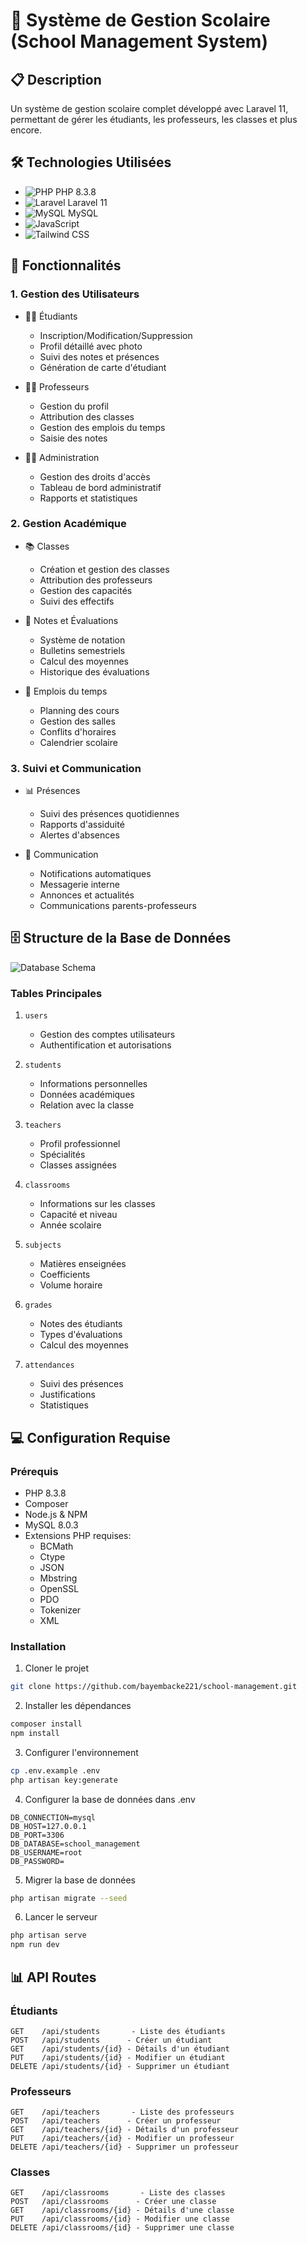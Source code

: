 # 🏫 Système de Gestion Scolaire (School Management System)

## 📋 Description
Un système de gestion scolaire complet développé avec Laravel 11, permettant de gérer les étudiants, les professeurs, les classes et plus encore.

## 🛠 Technologies Utilisées
- ![PHP](https://img.shields.io/badge/PHP-777BB4?style=for-the-badge&logo=php&logoColor=white) PHP 8.3.8
- ![Laravel](https://img.shields.io/badge/Laravel-FF2D20?style=for-the-badge&logo=laravel&logoColor=white) Laravel 11
- ![MySQL](https://img.shields.io/badge/MySQL-005C84?style=for-the-badge&logo=mysql&logoColor=white) MySQL
- ![JavaScript](https://img.shields.io/badge/JavaScript-323330?style=for-the-badge&logo=javascript&logoColor=F7DF1E)
- ![Tailwind CSS](https://img.shields.io/badge/Tailwind_CSS-38B2AC?style=for-the-badge&logo=tailwind-css&logoColor=white)

## 🌟 Fonctionnalités

### 1. Gestion des Utilisateurs
- 👨‍🎓 Étudiants
    - Inscription/Modification/Suppression
    - Profil détaillé avec photo
    - Suivi des notes et présences
    - Génération de carte d'étudiant

- 👨‍🏫 Professeurs
    - Gestion du profil
    - Attribution des classes
    - Gestion des emplois du temps
    - Saisie des notes

- 👨‍💼 Administration
    - Gestion des droits d'accès
    - Tableau de bord administratif
    - Rapports et statistiques

### 2. Gestion Académique
- 📚 Classes
    - Création et gestion des classes
    - Attribution des professeurs
    - Gestion des capacités
    - Suivi des effectifs

- 📝 Notes et Évaluations
    - Système de notation
    - Bulletins semestriels
    - Calcul des moyennes
    - Historique des évaluations

- 📅 Emplois du temps
    - Planning des cours
    - Gestion des salles
    - Conflits d'horaires
    - Calendrier scolaire

### 3. Suivi et Communication
- 📊 Présences
    - Suivi des présences quotidiennes
    - Rapports d'assiduité
    - Alertes d'absences

- 📧 Communication
    - Notifications automatiques
    - Messagerie interne
    - Annonces et actualités
    - Communications parents-professeurs

## 🗄️ Structure de la Base de Données

![Database Schema](school_management-db.jpeg)

### Tables Principales
1. `users`
    - Gestion des comptes utilisateurs
    - Authentification et autorisations

2. `students`
    - Informations personnelles
    - Données académiques
    - Relation avec la classe

3. `teachers`
    - Profil professionnel
    - Spécialités
    - Classes assignées

4. `classrooms`
    - Informations sur les classes
    - Capacité et niveau
    - Année scolaire

5. `subjects`
    - Matières enseignées
    - Coefficients
    - Volume horaire

6. `grades`
    - Notes des étudiants
    - Types d'évaluations
    - Calcul des moyennes

7. `attendances`
    - Suivi des présences
    - Justifications
    - Statistiques

## 💻 Configuration Requise

### Prérequis
- PHP  8.3.8
- Composer
- Node.js & NPM
- MySQL  8.0.3
- Extensions PHP requises:
    - BCMath
    - Ctype
    - JSON
    - Mbstring
    - OpenSSL
    - PDO
    - Tokenizer
    - XML

### Installation

1. Cloner le projet
```bash
git clone https://github.com/bayembacke221/school-management.git
```

2. Installer les dépendances
```bash
composer install
npm install
```

3. Configurer l'environnement
```bash
cp .env.example .env
php artisan key:generate
```

4. Configurer la base de données dans .env
```
DB_CONNECTION=mysql
DB_HOST=127.0.0.1
DB_PORT=3306
DB_DATABASE=school_management
DB_USERNAME=root
DB_PASSWORD=
```

5. Migrer la base de données
```bash
php artisan migrate --seed
```

6. Lancer le serveur
```bash
php artisan serve
npm run dev
```

## 📊 API Routes

### Étudiants
```
GET    /api/students       - Liste des étudiants
POST   /api/students      - Créer un étudiant
GET    /api/students/{id} - Détails d'un étudiant
PUT    /api/students/{id} - Modifier un étudiant
DELETE /api/students/{id} - Supprimer un étudiant
```

### Professeurs
```
GET    /api/teachers       - Liste des professeurs
POST   /api/teachers      - Créer un professeur
GET    /api/teachers/{id} - Détails d'un professeur
PUT    /api/teachers/{id} - Modifier un professeur
DELETE /api/teachers/{id} - Supprimer un professeur
```

### Classes
```
GET    /api/classrooms       - Liste des classes
POST   /api/classrooms      - Créer une classe
GET    /api/classrooms/{id} - Détails d'une classe
PUT    /api/classrooms/{id} - Modifier une classe
DELETE /api/classrooms/{id} - Supprimer une classe
```





